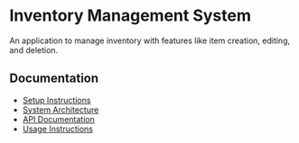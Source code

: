 # Inventory Management System
An application to manage inventory with features like item creation, editing, and deletion.

## Documentation
- [Setup Instructions](docs/setup.md)
- [System Architecture](docs/architecture.md)
- [API Documentation](docs/api_endpoints.md)
- [Usage Instructions](docs/usage.md)
